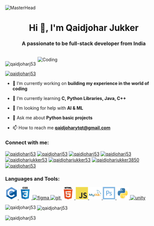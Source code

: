 ![MasterHead](https://d33wubrfki0l68.cloudfront.net/805f2e4bbea1d1a7d2de116e7cc514ab474a7180/0cff2/static/9cf45d5890fbf49c897810694d350ba0/developer-experience-what-is-dx-and-why-you-should-care.jpg)

<h1 align="center">Hi 👋, I'm Qaidjohar Jukker</h1>
<h3 align="center">A passionate to be full-stack developer from India</h3>
<br>
<img align="right" alt="Coding" width="400" src="https://st2.depositphotos.com/1802620/7621/v/950/depositphotos_76219969-stock-illustration-online-shopping-flat-concept.jpg">

<p align="left"> <img src="https://komarev.com/ghpvc/?username=qaidjoharj53&label=Profile%20views&color=0e75b6&style=flat" alt="qaidjoharj53" /> </p>

<p align="left"> <a href="https://twitter.com/qaidjoharj53" target="blank"><img src="https://img.shields.io/twitter/follow/qaidjoharj53?logo=twitter&style=for-the-badge" alt="qaidjoharj53" /></a> </p>

- 🔭 I’m currently working on **building my experience in the world of coding**

- 🌱 I’m currently learning **C, Python Libraries, Java, C++**

- 🤝 I’m looking for help with **AI & ML**

- 💬 Ask me about **Python basic projects**

- 📫 How to reach me **qaidjoharytqt@gmail.com**

<h3 align="left">Connect with me:</h3>
<p align="left">
<a href="https://codepen.io/qaidjoharj53" target="blank"><img align="center" src="https://raw.githubusercontent.com/rahuldkjain/github-profile-readme-generator/master/src/images/icons/Social/codepen.svg" alt="qaidjoharj53" height="30" width="40" /></a>
<a href="https://twitter.com/qaidjoharj53" target="blank"><img align="center" src="https://raw.githubusercontent.com/rahuldkjain/github-profile-readme-generator/master/src/images/icons/Social/twitter.svg" alt="qaidjoharj53" height="30" width="40" /></a>
<a href="https://linkedin.com/in/qaidjoharj53" target="blank"><img align="center" src="https://raw.githubusercontent.com/rahuldkjain/github-profile-readme-generator/master/src/images/icons/Social/linked-in-alt.svg" alt="qaidjoharj53" height="30" width="40" /></a>
<a href="https://kaggle.com/qaidjoharj53" target="blank"><img align="center" src="https://raw.githubusercontent.com/rahuldkjain/github-profile-readme-generator/master/src/images/icons/Social/kaggle.svg" alt="qaidjoharj53" height="30" width="40" /></a>
<a href="https://fb.com/qaidjoharjukker53" target="blank"><img align="center" src="https://raw.githubusercontent.com/rahuldkjain/github-profile-readme-generator/master/src/images/icons/Social/facebook.svg" alt="qaidjoharjukker53" height="30" width="40" /></a>
<a href="https://instagram.com/qaidjoharjukker53" target="blank"><img align="center" src="https://raw.githubusercontent.com/rahuldkjain/github-profile-readme-generator/master/src/images/icons/Social/instagram.svg" alt="qaidjoharjukker53" height="30" width="40" /></a>
<a href="https://www.youtube.com/c/qaidjoharjukker3850" target="blank"><img align="center" src="https://raw.githubusercontent.com/rahuldkjain/github-profile-readme-generator/master/src/images/icons/Social/youtube.svg" alt="qaidjoharjukker3850" height="30" width="40" /></a>
<a href="https://www.codechef.com/users/qaidjoharj53" target="blank"><img align="center" src="https://cdn.jsdelivr.net/npm/simple-icons@3.1.0/icons/codechef.svg" alt="qaidjoharj53" height="30" width="40" /></a>
</p>

<h3 align="left">Languages and Tools:</h3>
<p align="left"> <a href="https://www.cprogramming.com/" target="_blank" rel="noreferrer"> <img src="https://raw.githubusercontent.com/devicons/devicon/master/icons/c/c-original.svg" alt="c" width="40" height="40"/> </a> <a href="https://www.w3schools.com/css/" target="_blank" rel="noreferrer"> <img src="https://raw.githubusercontent.com/devicons/devicon/master/icons/css3/css3-original-wordmark.svg" alt="css3" width="40" height="40"/> </a> <a href="https://www.figma.com/" target="_blank" rel="noreferrer"> <img src="https://www.vectorlogo.zone/logos/figma/figma-icon.svg" alt="figma" width="40" height="40"/> </a> <a href="https://git-scm.com/" target="_blank" rel="noreferrer"> <img src="https://www.vectorlogo.zone/logos/git-scm/git-scm-icon.svg" alt="git" width="40" height="40"/> </a> <a href="https://www.w3.org/html/" target="_blank" rel="noreferrer"> <img src="https://raw.githubusercontent.com/devicons/devicon/master/icons/html5/html5-original-wordmark.svg" alt="html5" width="40" height="40"/> </a> <a href="https://developer.mozilla.org/en-US/docs/Web/JavaScript" target="_blank" rel="noreferrer"> <img src="https://raw.githubusercontent.com/devicons/devicon/master/icons/javascript/javascript-original.svg" alt="javascript" width="40" height="40"/> </a> <a href="https://www.mysql.com/" target="_blank" rel="noreferrer"> <img src="https://raw.githubusercontent.com/devicons/devicon/master/icons/mysql/mysql-original-wordmark.svg" alt="mysql" width="40" height="40"/> </a> <a href="https://www.photoshop.com/en" target="_blank" rel="noreferrer"> <img src="https://raw.githubusercontent.com/devicons/devicon/master/icons/photoshop/photoshop-line.svg" alt="photoshop" width="40" height="40"/> </a> <a href="https://www.python.org" target="_blank" rel="noreferrer"> <img src="https://raw.githubusercontent.com/devicons/devicon/master/icons/python/python-original.svg" alt="python" width="40" height="40"/> </a> <a href="https://unity.com/" target="_blank" rel="noreferrer"> <img src="https://www.vectorlogo.zone/logos/unity3d/unity3d-icon.svg" alt="unity" width="40" height="40"/> </a> </p>

<p><img align="left" src="https://github-readme-stats.vercel.app/api/top-langs?username=qaidjoharj53&show_icons=true&locale=en&layout=compact" alt="qaidjoharj53" /></p>

<p>&nbsp;<img align="center" src="https://github-readme-stats.vercel.app/api?username=qaidjoharj53&show_icons=true&locale=en" alt="qaidjoharj53" /></p>

<p><img align="center" src="https://github-readme-streak-stats.herokuapp.com/?user=qaidjoharj53&" alt="qaidjoharj53" /></p>
